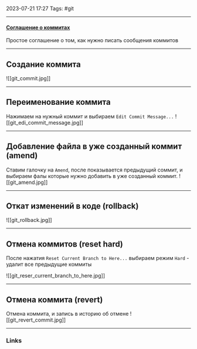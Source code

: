 2023-07-21 17:27
Tags: #git

---
#### [Соглашение о коммитах](https://www.conventionalcommits.org/ru)
Простое соглашение о том, как нужно писать сообщения коммитов

---

## Создание коммита
![[git_commit.jpg]]

---

## Переименование коммита
Нажимаем на нужный коммит и выбираем `Edit Commit Message...`
![[git_edi_commit_message.jpg]]


---

## Добавление файла в уже созданный коммит (amend)
Ставим галочку на `Amend`, после показывается предыдущий соммит, и выбираем фалы которые нужно добавить в уже созданный коммит.
![[git_amend.jpg]]

---

## Откат изменений в коде (rollback)
![[git_rollback.jpg]]

---

## Отмена коммитов (reset hard)

После нажатия `Reset Current Branch to Here...` выбираем режим
`Hard` - удалит все предыдущие коммиты

![[git_reser_current_branch_to_here.jpg]]

---

## Отмена коммита (revert)
Отмена коммита, и запись в историю об отмене
![[git_revert_commit.jpg]]

---
### Links
